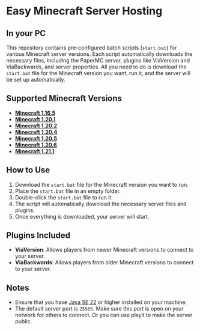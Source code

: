 # Easy Minecraft Server Hosting
## In your PC

This repository contains pre-configured batch scripts (`start.bat`) for various Minecraft server versions. Each script automatically downloads the necessary files, including the PaperMC server, plugins like ViaVersion and ViaBackwards, and server properties. All you need to do is download the `start.bat` file for the Minecraft version you want, run it, and the server will be set up automatically.

## Supported Minecraft Versions
- **[Minecraft 1.16.5](https://github.com/Tasfinthebigboy/HomeMCServer/blob/main/1.16.5/start.bat)**
- **[Minecraft 1.20.1](https://github.com/Tasfinthebigboy/HomeMCServer/blob/main/1.20.1/start.bat)**
- **[Minecraft 1.20.2](https://github.com/Tasfinthebigboy/HomeMCServer/blob/main/1.20.2/start.bat)**
- **[Minecraft 1.20.4](https://github.com/Tasfinthebigboy/HomeMCServer/blob/main/1.20.4/start.bat)**
- **[Minecraft 1.20.5](https://github.com/Tasfinthebigboy/HomeMCServer/blob/main/1.20.5/start.bat)**
- **[Minecraft 1.20.6](https://github.com/Tasfinthebigboy/HomeMCServer/blob/main/1.20.6/start.bat)**
- **[Minecraft 1.21.1](https://github.com/Tasfinthebigboy/HomeMCServer/blob/main//start.bat)**

## How to Use
1. Download the `start.bat` file for the Minecraft version you want to run.
2. Place the `start.bat` file in an empty folder.
3. Double-click the `start.bat` file to run it.
4. The script will automatically download the necessary server files and plugins.
5. Once everything is downloaded, your server will start.

## Plugins Included
- **ViaVersion**: Allows players from newer Minecraft versions to connect to your server.
- **ViaBackwards**: Allows players from older Minecraft versions to connect to your server.

## Notes
- Ensure that you have [Java SE 22](https://www.oracle.com/java/technologies/javase/jdk22-archive-downloads.html) or higher installed on your machine.
- The default server port is `25565`. Make sure this port is open on your network for others to connect. Or you can use playit to make the server public.
